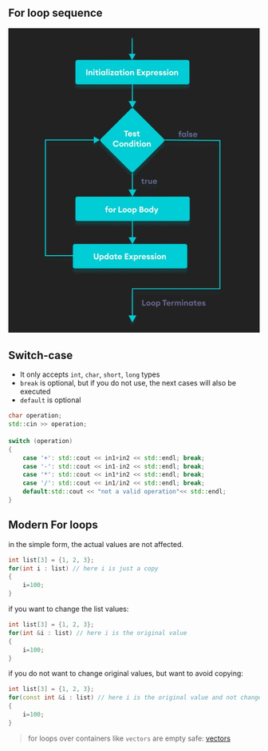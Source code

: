 ## For loop sequence

![](/images/for-loop.jpeg)

## Switch-case

- It only accepts `int`, `char`, `short`, `long` types
- `break` is optional, but if you do not use, the next cases will also be executed
- `default` is optional

```cpp
char operation;
std::cin >> operation;

switch (operation)
{
    case '+': std::cout << in1+in2 << std::endl; break;
    case '-': std::cout << in1-in2 << std::endl; break;
    case '*': std::cout << in1*in2 << std::endl; break;
    case '/': std::cout << in1/in2 << std::endl; break;
    default:std::cout << "not a valid operation"<< std::endl;
}
```

## Modern For loops

in the simple form, the actual values are not affected.

```cpp
int list[3] = {1, 2, 3};
for(int i : list) // here i is just a copy
{
    i=100;
}
```

if you want to change the list values:

```cpp
int list[3] = {1, 2, 3};
for(int &i : list) // here i is the original value
{
    i=100;
}
```

if you do not want to change original values, but want to avoid copying:

```cpp
int list[3] = {1, 2, 3};
for(const int &i : list) // here i is the original value and not changeable
{
    i=100;
}
```
>for loops over containers like `vectors` are empty safe: [vectors](/Tutorial/DS-STL/vector.md#loop-over-vector)